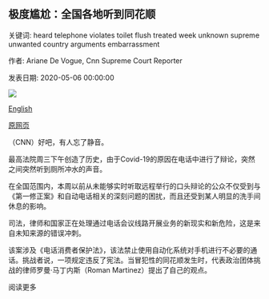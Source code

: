 ## 极度尴尬：全国各地听到同花顺

关键词: heard telephone violates toilet flush treated week unknown supreme unwanted country arguments embarrassment

作者: Ariane De Vogue, Cnn Supreme Court Reporter

发表日期: 2020-05-06 00:00:00

![](https://cdn.cnn.com/cnnnext/dam/assets/200505115028-01-scotus-may-2020-super-tease.jpg)

[English](Supreme%20embarrassment%3A%20The%20flush%20heard%20around%20the%20country.md)

[原网页](https://edition.cnn.com/2020/05/06/politics/toilet-flush-supreme-court-oral-arguments/index.html)

（CNN）好吧，有人忘了静音。

最高法院周三下午创造了历史，由于Covid-19的原因在电话中进行了辩论，突然之间突然听到厕所冲水的声音。

在全国范围内，本周以前从未能够实时听取远程举行的口头辩论的公众不仅受到与《第一修正案》和自动电话相关的深刻问题的困扰，而且还受到某人明显的洗手间休息的影响。

司法，律师和国家正在处理通过电话会议线路开展业务的新现实和新危险，这是来自未知来源的错误冲刺。

该案涉及《电话消费者保护法》，该法禁止使用自动化系统对手机进行不必要的通话。挑战者说，一项规定违反了宪法。当冒犯性的同花顺发生时，代表政治团体挑战的律师罗曼·马丁内斯（Roman Martinez）提出了自己的观点。

阅读更多